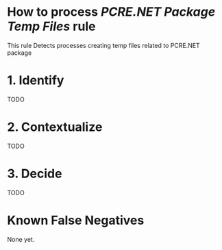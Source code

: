 # How to process *PCRE.NET Package Temp Files* rule
This rule Detects processes creating temp files related to PCRE.NET package

# 1. Identify
TODO

# 2. Contextualize
TODO

# 3. Decide
TODO

# Known False Negatives
None yet.
